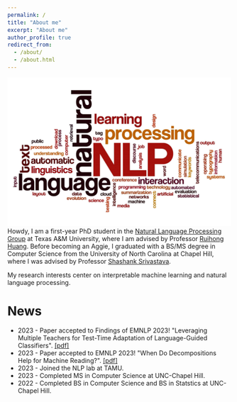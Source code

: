 ```yaml
---
permalink: /
title: "About me"
excerpt: "About me"
author_profile: true
redirect_from: 
  - /about/
  - /about.html
---
```

![nlp](../images/NLP.jpg)
Howdy, I am a first-year PhD student in the [Natural Language Processing Group](https://nlp.cs.tamu.edu) at Texas A&M University, where I am advised by Professor [Ruihong Huang](https://people.engr.tamu.edu/huangrh/index.html). Before becoming an Aggie, I graduated with a BS/MS degree in Computer Science from the University of North Carolina at Chapel Hill, where I was advised by Professor [Shashank Srivastava](https://www.ssriva.com).

My research interests center on interpretable machine learning and natural language processing.

News
======
* 2023 - Paper accepted to Findings of EMNLP 2023! "Leveraging Multiple Teachers for Test-Time Adaptation of Language-Guided Classifiers". [[pdf]](https://openreview.net/forum?id=ZE6fN4OO18)
* 2023 - Paper accepted to EMNLP 2023! "When Do Decompositions Help for Machine Reading?". [[pdf]](https://arxiv.org/abs/2212.10019)
* 2023 - Joined the NLP lab at TAMU.
* 2023 - Completed MS in Computer Science at UNC-Chapel Hill.
* 2022 - Completed BS in Computer Science and BS in Statstics at UNC-Chapel Hill.
